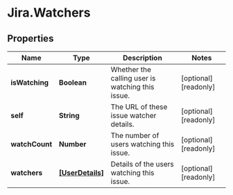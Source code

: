 # Jira.Watchers

## Properties

Name | Type | Description | Notes
------------ | ------------- | ------------- | -------------
**isWatching** | **Boolean** | Whether the calling user is watching this issue. | [optional] [readonly] 
**self** | **String** | The URL of these issue watcher details. | [optional] [readonly] 
**watchCount** | **Number** | The number of users watching this issue. | [optional] [readonly] 
**watchers** | [**[UserDetails]**](UserDetails.md) | Details of the users watching this issue. | [optional] [readonly] 


